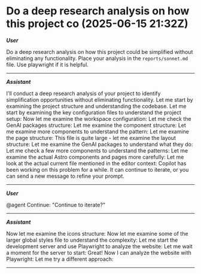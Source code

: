 <!-- Generated by SpecStory -->

# Do a deep research analysis on how this project co (2025-06-15 21:32Z)

_**User**_

Do a deep research analysis on how this project could be simplified without eliminating any functionality. Place your analysis in the `reports/sonnet.md` file. Use playwright if it is helpful.

---

_**Assistant**_

I'll conduct a deep research analysis of your project to identify simplification opportunities without eliminating functionality. Let me start by examining the project structure and understanding the codebase. Let me start by examining the key configuration files to understand the project setup: Now let me examine the workspace configuration: Let me check the GenAI packages structure: Let me examine the component structure: Let me examine more components to understand the pattern: Let me examine the page structure: This file is quite large - let me examine the layout structure: Let me examine the GenAI packages to understand what they do: Let me check a few more components to understand the patterns: Let me examine the actual Astro components and pages more carefully: Let me look at the actual current file mentioned in the editor context: Copilot has been working on this problem for a while. It can continue to iterate, or you can send a new message to refine your prompt.

---

_**User**_

@agent Continue: "Continue to iterate?"

---

_**Assistant**_

Now let me examine the icons structure: Now let me examine some of the larger global styles file to understand the complexity: Let me start the development server and use Playwright to analyze the website: Let me wait a moment for the server to start: Great! Now I can analyze the website with Playwright: Let me try a different approach: 

---

